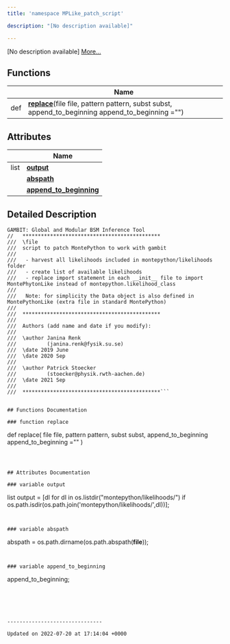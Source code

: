 ```yaml
---
title: 'namespace MPLike_patch_script'

description: "[No description available]"

---
```







[No description available] [More...](#detailed-description)

## Functions

|                | Name           |
| -------------- | -------------- |
| def | **[replace](/documentation/code/namespaces/namespacemplike__patch__script/#function-replace)**(file file, pattern pattern, subst subst, append_to_beginning append_to_beginning ="") |

## Attributes

|                | Name           |
| -------------- | -------------- |
| list | **[output](/documentation/code/namespaces/namespacemplike__patch__script/#variable-output)**  |
| | **[abspath](/documentation/code/namespaces/namespacemplike__patch__script/#variable-abspath)**  |
| | **[append_to_beginning](/documentation/code/namespaces/namespacemplike__patch__script/#variable-append-to-beginning)**  |

## Detailed Description




```
GAMBIT: Global and Modular BSM Inference Tool
//   *********************************************
///  \file
///  script to patch MontePython to work with gambit
///
///   - harvest all likelihoods included in montepython/likelihoods folder
///   - create list of available likelihoods
///   - replace import statement in each __init__ file to import MontePhytonLike instead of montepython.likelihood_class
///
///   Note: for simplicity the Data object is also defined in MontePythonLike (extra file in standard MontePython)
///
///  *********************************************
///
///  Authors (add name and date if you modify):
///
///  \author Janina Renk
///          (janina.renk@fysik.su.se)
///  \date 2019 June
///  \date 2020 Sep
///
///  \author Patrick Stoecker
///          (stoecker@physik.rwth-aachen.de)
///  \date 2021 Sep
///
///  *********************************************```


## Functions Documentation

### function replace

```
def replace(
    file file,
    pattern pattern,
    subst subst,
    append_to_beginning append_to_beginning =""
)
```



## Attributes Documentation

### variable output

```
list output =  [dI for dI in os.listdir("montepython/likelihoods/") if os.path.isdir(os.path.join('montepython/likelihoods/',dI))];
```


### variable abspath

```
abspath =  os.path.dirname(os.path.abspath(__file__));
```


### variable append_to_beginning

```
append_to_beginning;
```





-------------------------------

Updated on 2022-07-20 at 17:14:04 +0000